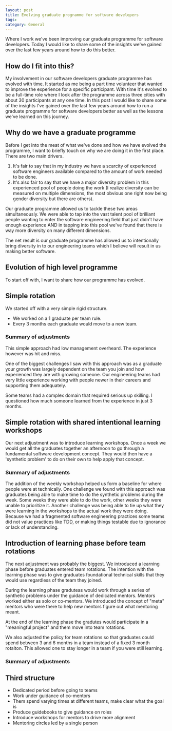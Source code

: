 ```yaml
---
layout: post
title: Evolving graduate programme for software developers
tags: 
category: General
---
```

Where I work we've been improving our graduate programme for software developers. Today I would like to share some of the insights we've gained over the last few years around how to do this better.

## How do I fit into this?

My involvement in our software developers graduate programme has evolved with time. It started as me being a part time volunteer that wanted to improve the experience for a specific participant. With time it's evolved to be a full-time role where I look after the programme across three cities with about 30 participants at any one time. In this post I would like to share some of the insights I've gained over the last few years around how to run a graduate programme for software developers better as well as the lessons we've learned on this journey.

## Why do we have a graduate programme

Before I get into the meat of what we've done and how we have evolved the programme, I want to briefly touch on why we are doing it in the first place. There are two main drivers.

1) It's fair to say that in my industry we have a scarcity of experienced software engineers available compared to the amount of work needed to be done.  
2) It's also fair to say that we have a major diversity problem in this experienced pool of people doing the work (I realize diversity can be measured on multiple dimensions, the most obvious one right now being gender diversity but there are others).  

Our graduate programme allowed us to tackle these two areas simultaneously. We were able to tap into the vast talent pool of brilliant people wanting to enter the software engineering field that just didn't have enough experience AND in tapping into this pool we've found that there is way more diversity on many different dimensions. 

The net result is our graduate programme has allowed us to intentionally bring diversity in to our engineering teams which I believe will result in us making better software.

## Evolution of high level programme

To start off with, I want to share how our programme has evolved.

## Simple rotation 

We started off with a very simple rigid structure. 

* We worked on a 1 graduate per team rule. 
* Every 3 months each graduate would move to a new team. 

### Summary of adjustments

This simple approach had low management overheard. The experience however was hit and miss. 

One of the biggest challenges I saw with this approach was as a graduate your growth was largely dependent on the team you join and how experienced they are with growing someone. Our engineering teams had very little experience working with people newer in their careers and supporting them adequately.

Some teams had a complex domain that required serious up skilling. I questioned how much someone learned from the experience in just 3 months.

## Simple rotation with shared intentional learning workshops

Our next adjustment was to introduce learning workshops. Once a week we would get all the graduates together an afternoon to go through a fundamental software development concept. They would then have a 'synthetic problem' to do on their own to help apply that concept. 

### Summary of adjustments

The addition of the weekly workshop helped us form a baseline for where people were at technically. One challenge we found with this approach was graduates being able to make time to do the synthetic problems during the week. Some weeks they were able to do the work, other weeks they were unable to prioritize it. Another challenge was being able to tie up what they were learning in the workshops to the actual work they were doing. Because we had a fragmented software engineering practices some teams did not value practices like TDD, or making things testable due to ignorance or lack of understanding.

## Introduction of learning phase before team rotations

The next adjustment was probably the biggest. We introduced a learning phase before graduates entered team rotations. The intention with the learning phase was to give graduates foundational technical skills that they would use regardless of the team they joined. 

During the learning phase graduteas would work through a series of synthetic problems under the guidance of dedicated mentors. Mentors worked either as solo or co-mentors. We introduced the concept of "meta" mentors who were there to help new mentors figure out what mentoring meant.

At the end of the learning phase the gradutes would participate in a "meaningful project" and them move into team rotations.

We also adjusted the policy for team rotations so that graduates could spend between 3 and 6 months in a team instead of a fixed 3 month rotaiton. This allowed one to stay longer in a team if you were still learning.

### Summary of adjustments

## Third structure

- Dedicated period before going to teams
- Work under guidance of co-mentors
- Them spend varying times at different teams, make clear what the goal is
- Produce guidebooks to give guidance on roles
- Introduce workshops for mentors to drive more alignment
- Mentoring circles led by a single person

